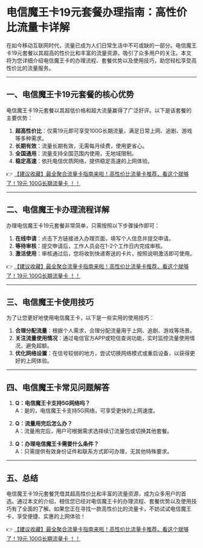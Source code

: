 # 电信魔王卡19元套餐办理指南：高性价比流量卡详解

在如今移动互联网时代，流量已成为人们日常生活中不可或缺的一部分。电信魔王卡19元套餐以其超高的性价比和丰富的流量资源，吸引了众多用户的关注。本文将为您详细介绍电信魔王卡的办理流程、套餐优势以及使用技巧，助您轻松享受高性价比的流量服务。

---

## 一、电信魔王卡19元套餐的核心优势

电信魔王卡19元套餐以其超低价格和超大流量赢得了广泛好评。以下是该套餐的主要优势：

1. **超高性价比**：仅需19元即可享受100G长期流量，满足日常上网、追剧、游戏等多种需求。
2. **长期有效**：流量长期有效，无需每月续费，使用更省心。
3. **全国通用**：流量支持全国范围内使用，无地域限制。
4. **稳定高速**：依托电信优质网络，提供稳定高速的上网体验。

👉 [【建议收藏】最全聚合流量卡指南来啦！高性价比流量卡推荐，看这个就够了！19元 100G长期流量卡 ！！](https://bit.ly/Liuliangka)

---

## 二、电信魔王卡办理流程详解

办理电信魔王卡19元套餐非常简单，只需按照以下步骤操作即可：

1. **在线申请**：点击下方链接进入办理页面，填写个人信息并提交申请。
2. **等待审核**：提交申请后，工作人员会在1-2个工作日内完成审核。
3. **激活使用**：审核通过后，您将收到快递寄送的卡片，按照说明激活即可使用。

👉 [【建议收藏】最全聚合流量卡指南来啦！高性价比流量卡推荐，看这个就够了！19元 100G长期流量卡 ！！](https://bit.ly/Liuliangka)

---

## 三、电信魔王卡使用技巧

为了让您更好地使用电信魔王卡，以下是一些实用的使用技巧：

1. **合理分配流量**：根据个人需求，合理分配流量用于上网、追剧、游戏等场景。
2. **关注流量使用情况**：通过电信官方APP或短信查询功能，实时监控流量使用情况，避免超额。
3. **优化网络设置**：在信号较弱的地方，尝试切换网络模式或重启设备，以获得更好的上网体验。

---

## 四、电信魔王卡常见问题解答

1. **Q：电信魔王卡支持5G网络吗？**  
   A：是的，电信魔王卡支持5G网络，可享受更快的上网速度。

2. **Q：流量用完后怎么办？**  
   A：流量用完后，用户可根据需求选择续订流量包或切换其他套餐。

3. **Q：办理电信魔王卡需要什么条件？**  
   A：只需提供有效身份证件和联系方式即可办理，无其他特殊要求。

---

## 五、总结

电信魔王卡19元套餐凭借其超高性价比和丰富的流量资源，成为众多用户的首选。通过本文的介绍，相信您已经对电信魔王卡的办理流程、套餐优势以及使用技巧有了全面的了解。如果您正在寻找一款高性价比的流量卡，不妨试试电信魔王卡，享受便捷、实惠的上网体验！

👉 [【建议收藏】最全聚合流量卡指南来啦！高性价比流量卡推荐，看这个就够了！19元 100G长期流量卡 ！！](https://bit.ly/Liuliangka)